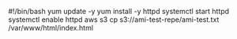 #!/bin/bash
yum update -y
yum install -y httpd
systemctl start httpd
systemctl enable httpd
aws s3 cp s3://ami-test-repe/ami-test.txt /var/www/html/index.html

<!-- aws s3 cp s3://dct-aws-cloud-labs/ami-test.txt /var/www/html/index.html -->
